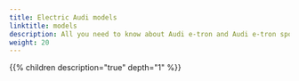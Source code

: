 ```yaml
---
title: Electric Audi models
linktitle: models
description: All you need to know about Audi e-tron and Audi e-tron sportback 50,55 and 60S
weight: 20
---
```


{{% children description="true" depth="1" %}}
